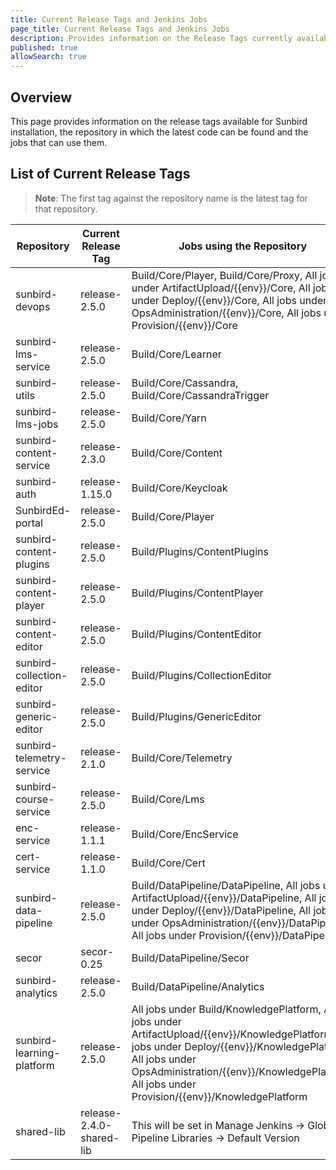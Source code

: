 ```yaml
---
title: Current Release Tags and Jenkins Jobs
page_title: Current Release Tags and Jenkins Jobs
description: Provides information on the Release Tags currently available and the Jenkins jobs that can use them
published: true
allowSearch: true
---
```


## Overview

This page provides information on the release tags available for Sunbird installation, the repository in which the latest code can be found and the jobs that can use them.

## List of Current Release Tags

> **Note**: The first tag against the repository name is the latest tag for that repository.


| Repository                | Current Release Tag           | Jobs using the Repository |
|--------------------------|-------------------------------|----------------------------|
| sunbird-devops            | release-2.5.0 | Build/Core/Player, Build/Core/Proxy, All jobs under ArtifactUpload/{{env}}/Core, All jobs under Deploy/{{env}}/Core, All jobs under OpsAdministration/{{env}}/Core, All jobs under Provision/{{env}}/Core    |
| sunbird-lms-service       | release-2.5.0 | Build/Core/Learner       |
| sunbird-utils             | release-2.5.0 | Build/Core/Cassandra, Build/Core/CassandraTrigger |
| sunbird-lms-jobs          | release-2.5.0 | Build/Core/Yarn   |
| sunbird-content-service   | release-2.3.0 | Build/Core/Content |
| sunbird-auth              | release-1.15.0 | Build/Core/Keycloak |
| SunbirdEd-portal          | release-2.5.0 | Build/Core/Player |
| sunbird-content-plugins   | release-2.5.0 | Build/Plugins/ContentPlugins |
| sunbird-content-player   | release-2.5.0 | Build/Plugins/ContentPlayer |
| sunbird-content-editor   | release-2.5.0 | Build/Plugins/ContentEditor |
| sunbird-collection-editor   | release-2.5.0 | Build/Plugins/CollectionEditor |
| sunbird-generic-editor  | release-2.5.0 | Build/Plugins/GenericEditor |
| sunbird-telemetry-service | release-2.1.0 | Build/Core/Telemetry |
| sunbird-course-service    | release-2.5.0 | Build/Core/Lms |
| enc-service | release-1.1.1 | Build/Core/EncService |
| cert-service | release-1.1.0 | Build/Core/Cert |
| sunbird-data-pipeline     | release-2.5.0| Build/DataPipeline/DataPipeline, All jobs under ArtifactUpload/{{env}}/DataPipeline, All jobs under Deploy/{{env}}/DataPipeline, All jobs under OpsAdministration/{{env}}/DataPipeline, All jobs under Provision/{{env}}/DataPipeline|
| secor                     | secor-0.25 | Build/DataPipeline/Secor  |
| sunbird-analytics         | release-2.5.0 | Build/DataPipeline/Analytics|
| sunbird-learning-platform | release-2.5.0 | All jobs under Build/KnowledgePlatform, All jobs under ArtifactUpload/{{env}}/KnowledgePlatform, All jobs under Deploy/{{env}}/KnowledgePlatform, All jobs under OpsAdministration/{{env}}/KnowledgePlatform, All jobs under Provision/{{env}}/KnowledgePlatform |
| shared-lib   | release-2.4.0-shared-lib | This will be set in Manage Jenkins -> Global Pipeline Libraries -> Default Version |
